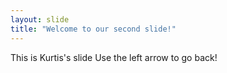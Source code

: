 ```yaml
---
layout: slide
title: "Welcome to our second slide!"
---
```

This is Kurtis's slide
Use the left arrow to go back!
